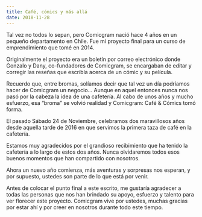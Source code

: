 ```yaml
---
title: Café, cómics y más allá
date: 2018-11-28
---
```


Tal vez no todos lo sepan, pero Comicgram nació hace 4 años en un pequeño departamento en Chile. Fue mi proyecto final para un curso de emprendimiento que tomé en 2014.

Originalmente el proyecto era un boletín por correo electrónico donde Gonzalo y Dany, co-fundadores de Comicgram, se encargaban de editar y corregir las reseñas que escribía acerca de un cómic y su película.

Recuerdo que, entre bromas, solíamos decir que tal vez un día podríamos hacer de Comicgram un negocio... Aunque en aquel entonces nunca nos pasó por la cabeza la idea de una cafetería. Al cabo de unos años y mucho esfuerzo, esa “broma” se volvió realidad y Comicgram: Café & Cómics tomó forma.

El pasado Sábado 24 de Noviembre, celebramos dos maravillosos años desde aquella tarde de 2016 en que servimos la primera taza de café en la cafetería.

Estamos muy agradecidos por el grandioso recibimiento que ha tenido la cafetería a lo largo de estos dos años. Nunca olvidaremos todos esos buenos momentos que han compartido con nosotros.

Ahora un nuevo año comienza, más aventuras y sorpresas nos esperan, y por supuesto, ustedes son parte de lo que está por venir.

Antes de colocar el punto final a este escrito, me gustaría agradecer a todas las personas que nos han brindado su apoyo, esfuerzo y talento para ver florecer este proyecto. Comicgram vive por ustedes, muchas gracias por estar ahí  y por creer en nosotros durante todo este tiempo.